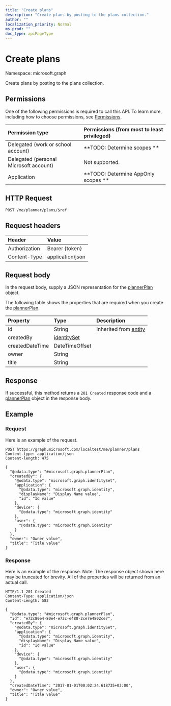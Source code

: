 ```yaml
---
title: "Create plans"
description: "Create plans by posting to the plans collection."
author: ""
localization_priority: Normal
ms.prod: ""
doc_type: apiPageType
---
```


# Create plans

Namespace: microsoft.graph

Create plans by posting to the plans collection.

## Permissions
One of the following permissions is required to call this API. To learn more, including how to choose permissions, see [Permissions](/concepts/permissions-reference.md).

|Permission type|Permissions (from most to least privileged)|
|:---|:---|
|Delegated (work or school account)|**TODO: Determine scopes **|
|Delegated (personal Microsoft account)|Not supported.|
|Application|**TODO: Determine AppOnly scopes **|

## HTTP Request
<!-- {
  "blockType": "ignored"
}
-->
``` http
POST /me/planner/plans/$ref
```

## Request headers
|Header|Value|
|:---|:---|
|Authorization|Bearer {token}|
|Content-Type|application/json|

## Request body
In the request body, supply a JSON representation for the [plannerPlan](../resources/plannerplan.md) object.

The following table shows the properties that are required when you create the [plannerPlan](../resources/plannerplan.md).

|Property|Type|Description|
|:---|:---|:---|
|id|String| Inherited from [entity](../resources/entity.md)|
|createdBy|[identitySet](../resources/identityset.md)||
|createdDateTime|DateTimeOffset||
|owner|String||
|title|String||



## Response
If successful, this method returns a `201 Created` response code and a [plannerPlan](../resources/plannerplan.md) object in the response body.

## Example

### Request
Here is an example of the request.
<!-- {
  "blockType": "request",
  "name": "create_plannerplan_from_"
}
-->
``` http
POST https://graph.microsoft.com/localtest/me/planner/plans
Content-type: application/json
Content-length: 475

{
  "@odata.type": "#microsoft.graph.plannerPlan",
  "createdBy": {
    "@odata.type": "microsoft.graph.identitySet",
    "application": {
      "@odata.type": "microsoft.graph.identity",
      "displayName": "Display Name value",
      "id": "Id value"
    },
    "device": {
      "@odata.type": "microsoft.graph.identity"
    },
    "user": {
      "@odata.type": "microsoft.graph.identity"
    }
  },
  "owner": "Owner value",
  "title": "Title value"
}
```

### Response
Here is an example of the response. Note: The response object shown here may be truncated for brevity. All of the properties will be returned from an actual call.
<!-- {
  "blockType": "response",
  "truncated": true,
  "@odata.type": "microsoft.graph.plannerplan"
}
-->
``` http
HTTP/1.1 201 Created
Content-Type: application/json
Content-Length: 582

{
  "@odata.type": "#microsoft.graph.plannerPlan",
  "id": "e72c80e4-80e4-e72c-e480-2ce7e4802ce7",
  "createdBy": {
    "@odata.type": "microsoft.graph.identitySet",
    "application": {
      "@odata.type": "microsoft.graph.identity",
      "displayName": "Display Name value",
      "id": "Id value"
    },
    "device": {
      "@odata.type": "microsoft.graph.identity"
    },
    "user": {
      "@odata.type": "microsoft.graph.identity"
    }
  },
  "createdDateTime": "2017-01-01T00:02:24.618735+03:00",
  "owner": "Owner value",
  "title": "Title value"
}
```

